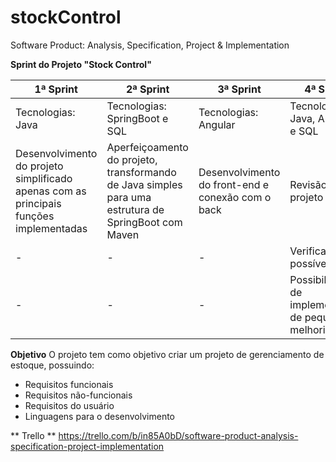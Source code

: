 # stockControl
Software Product: Analysis, Specification, Project &amp; Implementation

**Sprint do Projeto "Stock Control"**

| 1ª Sprint |2ª Sprint | 3ª Sprint | 4ª Sprint |
|------|-----------|-------|--------|
| Tecnologias: Java  |Tecnologias: SpringBoot e SQL    |Tecnologias: Angular  |Tecnologias: Java, Angular e SQL |    | |
| Desenvolvimento do projeto simplificado apenas com as principais funções implementadas | Aperfeiçoamento do projeto, transformando de Java simples para uma estrutura de SpringBoot com Maven   | Desenvolvimento do front-end e conexão com o back    | Revisão do projeto |
| - | - | - | Verificação de possíveis bugs |
| - | - | - | Possibilidade de implementação de pequenas melhorias| 

**Objetivo**
O projeto tem como objetivo criar um projeto de gerenciamento de estoque, possuindo:
 - Requisitos funcionais
 - Requisitos não-funcionais
 - Requisitos do usuário
 - Linguagens para o desenvolvimento

** Trello **
https://trello.com/b/in85A0bD/software-product-analysis-specification-project-implementation
